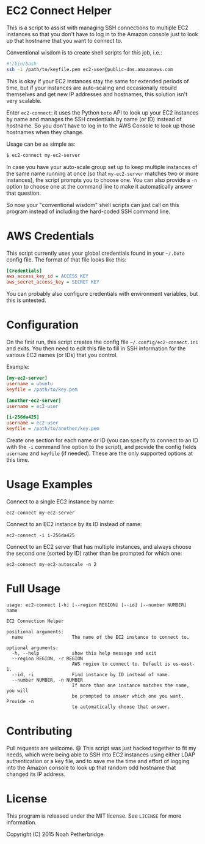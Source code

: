# EC2 Connect Helper

This is a script to assist with managing SSH connections to multiple EC2
instances so that you don't have to log in to the Amazon console just to look
up that hostname that you want to connect to.

Conventional wisdom is to create shell scripts for this job, i.e.:

```bash
#!/bin/bash
ssh -i /path/to/keyfile.pem ec2-user@public-dns.amazonaws.com
```

This is okay if your EC2 instances stay the same for extended periods of time,
but if your instances are auto-scaling and occasionally rebuild themselves and
get new IP addresses and hostnames, this solution isn't very scalable.

Enter `ec2-connect`: it uses the Python `boto` API to look up your EC2 instances
by name and manages the SSH credentials by name (or ID) instead of hostname. So
you don't have to log in to the AWS Console to look up those hostnames when they
change.

Usage can be as simple as:

```bash
$ ec2-connect my-ec2-server
```

In case you have your auto-scale group set up to keep multiple instances of the
same name running at once (so that `my-ec2-server` matches two or more
instances), the script prompts you to choose one. You can also provide a `-n`
option to choose one at the command line to make it automatically answer that
question.

So now your "conventional wisdom" shell scripts can just call on this program
instead of including the hard-coded SSH command line.

# AWS Credentials

This script currently uses your global credentials found in your `~/.boto`
config file. The format of that file looks like this:

```ini
[Credentials]
aws_access_key_id = ACCESS KEY
aws_secret_access_key = SECRET KEY
```

You can probably also configure credentials with environment variables, but this
is untested.

# Configuration

On the first run, this script creates the config file
`~/.config/ec2-connect.ini` and exits. You then need to edit this file to fill
in SSH information for the various EC2 names (or IDs) that you control.

Example:

```ini
[my-ec2-server]
username = ubuntu
keyfile = /path/to/key.pem

[another-ec2-server]
username = ec2-user

[i-256da425]
username = ec2-user
keyfile = /path/to/another/key.pem
```

Create one section for each name or ID (you can specify to connect to an ID with
the `-i` command line option to the script), and provide the config fields
`username` and `keyfile` (if needed). These are the only supported options at
this time.

# Usage Examples

Connect to a single EC2 instance by name:

`ec2-connect my-ec2-server`

Connect to an EC2 instance by its ID instead of name:

`ec2-connect -i i-256da425`

Connect to an EC2 server that has multiple instances, and always choose the
second one (sorted by ID) rather than be prompted for which one:

`ec2-connect my-ec2-autoscale -n 2`

# Full Usage

```
usage: ec2-connect [-h] [--region REGION] [--id] [--number NUMBER] name

EC2 Connection Helper

positional arguments:
  name                  The name of the EC2 instance to connect to.

optional arguments:
  -h, --help            show this help message and exit
  --region REGION, -r REGION
                        AWS region to connect to. Default is us-east-1.
  --id, -i              Find instance by ID instead of name.
  --number NUMBER, -n NUMBER
                        If more than one instance matches the name, you will
                        be prompted to answer which one you want. Provide -n
                        to automatically choose that answer.
```

# Contributing

Pull requests are welcome. :smile: This script was just hacked together to fit
my needs, which were being able to SSH into EC2 instances using either LDAP
authentication or a key file, and to save me the time and effort of logging into
the Amazon console to look up that random odd hostname that changed its IP
address.

# License

This program is released under the MIT license. See `LICENSE` for more
information.

Copyright (C) 2015 Noah Petherbridge.
